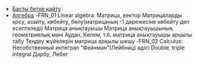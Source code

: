 - [Басты бетке қайту](../_home.md)
- [Алгебра](algebra/)
 -FRN_01
Linear algebra:
Матрица, вектор
Матрицаларды қосу, азайту, көбейту, бөлу(матрицаның -1 дәрежесіне көбейту деп есептеледі)
Матрица анықтауышы
Матрица анықтауышының геометриялық мәні
Аудан, Көлем, т.б. матрица анықтауышы арқылы табу
Теңдеу жүйелерін матрица арқылы шешу
-FRN_02
Calculus:
Несобственный интеграл
“Фейнман”(Лейбниц) әдісі
Double, triple integral
Дарбу, Лебег
 
